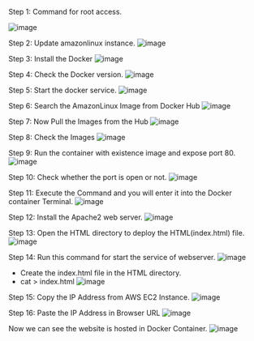 Step 1: Command for root access.

![image](https://user-images.githubusercontent.com/67202989/225897572-3302ee9f-93cf-41ea-b2e9-f194452e27bc.png)
    
    
    
Step 2: Update amazonlinux instance.
![image](https://user-images.githubusercontent.com/67202989/225897965-f001eabc-49ae-4fe7-9e38-602520e10e53.png)



Step 3: Install the Docker
![image](https://user-images.githubusercontent.com/67202989/225898076-7f3d31a1-f391-4f1a-95cb-40db69bcc64d.png)



Step 4: Check the Docker version.
![image](https://user-images.githubusercontent.com/67202989/225898236-4e460d19-cf07-43f5-a197-3c254e79737b.png)



Step 5: Start the docker service.
![image](https://user-images.githubusercontent.com/67202989/225898346-5b30a2ef-76fd-4d95-bbac-b0ee3ce1d75c.png)



Step 6: Search the AmazonLinux Image from Docker Hub
![image](https://user-images.githubusercontent.com/67202989/225898557-be8175c2-3352-4889-913d-56e03c5a4c43.png)



Step 7: Now Pull the Images from the Hub
![image](https://user-images.githubusercontent.com/67202989/225898703-81866fcf-6f71-4c22-89b5-924ac11bdb5a.png)



Step 8: Check the Images
![image](https://user-images.githubusercontent.com/67202989/225898842-c70821a6-ea14-41f1-b8fa-0e0ea3c916da.png)



Step 9: Run the container with existence image and expose port 80.
![image](https://user-images.githubusercontent.com/67202989/225898990-9b2abd2b-436b-4543-8a11-6b4f61004945.png)




Step 10: Check whether the port is open or not.
![image](https://user-images.githubusercontent.com/67202989/225899157-7ca9c6a6-6bcb-45a1-a935-f1148b677eab.png)



Step 11: Execute the Command and you will enter it into the Docker container Terminal.
![image](https://user-images.githubusercontent.com/67202989/225899239-ffc3be5e-0509-41fe-af4b-6366d8db36db.png)



Step 12: Install the Apache2 web server.
![image](https://user-images.githubusercontent.com/67202989/225899451-af1b93a7-00e6-43f8-afa2-afd21eeb41d2.png)



Step 13: Open the HTML directory to deploy the HTML(index.html) file.
![image](https://user-images.githubusercontent.com/67202989/225899550-c4e0f003-3852-46d2-8b12-3211865a2a91.png)



Step 14: Run this command for start the service of webserver.
![image](https://user-images.githubusercontent.com/67202989/225899766-f0701f4e-cc5e-44d9-9eb3-83c72a401800.png)
   - Create the index.html file in the HTML directory.
   -  cat > index.html
![image](https://user-images.githubusercontent.com/67202989/225900017-00742bf4-e41e-4922-a61d-eb3dc69b0477.png)



Step 15: Copy the IP Address from AWS EC2 Instance.
![image](https://user-images.githubusercontent.com/67202989/225900182-a4425697-fd2a-4935-b5d8-b55f21dcb5b4.png)



Step 16: Paste the IP Address in Browser URL
![image](https://user-images.githubusercontent.com/67202989/225900400-d6becea4-6d0e-4499-a9f7-55f5c7b7e63f.png)



Now we can see the website is hosted in Docker Container.
![image](https://user-images.githubusercontent.com/67202989/225900463-4be61784-8305-4f2d-826c-267da95ad5c2.png)
